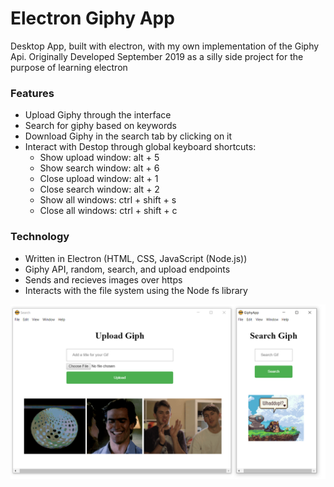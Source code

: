 # Electron Giphy App
Desktop App, built with electron, with my own implementation of the Giphy Api.
Originally Developed September 2019 as a silly side project for the purpose of learning electron

### Features
  - Upload Giphy through the interface
  - Search for giphy based on keywords
  - Download Giphy in the search tab by clicking on it
  - Interact with Destop through global keyboard shortcuts:
    - Show upload window: alt + 5
    - Show search window: alt + 6
    - Close upload window: alt + 1
    - Close search window: alt + 2
    - Show all windows: ctrl + shift + s
    - Close all windows: ctrl + shift + c

### Technology
 - Written in Electron (HTML, CSS, JavaScript (Node.js))
 - Giphy API, random, search, and upload endpoints
 - Sends and recieves images over https
 - Interacts with the file system using the Node fs library
 
 <div style="text-align:center">  <img src="icons/screenshot.png?raw=true"> </div>

